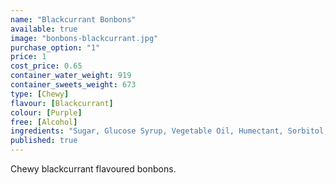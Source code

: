 ```yaml
---
name: "Blackcurrant Bonbons"
available: true
image: "bonbons-blackcurrant.jpg"
purchase_option: "1"
price: 1
cost_price: 0.65
container_water_weight: 919
container_sweets_weight: 673
type: [Chewy]
flavour: [Blackcurrant]
colour: [Purple]
free: [Alcohol]
ingredients: "Sugar, Glucose Syrup, Vegetable Oil, Humectant, Sorbitol, Citric Acid, Pork Gelatine, Dextrose, Flavourings, Colours: E163, E153; Emulsifier: Soya Lecithin"
published: true
---
```

Chewy blackcurrant flavoured bonbons.